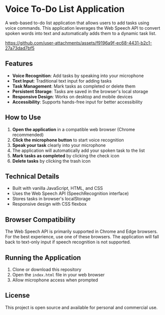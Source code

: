 # Voice To-Do List Application

A web-based to-do list application that allows users to add tasks using voice commands. This application leverages the Web Speech API to convert spoken words into text and automatically adds them to a dynamic task list.


https://github.com/user-attachments/assets/f9196a9f-ec68-4431-b2c1-27a73dad7bf5


## Features

- **Voice Recognition**: Add tasks by speaking into your microphone
- **Text Input**: Traditional text input for adding tasks
- **Task Management**: Mark tasks as completed or delete them
- **Persistent Storage**: Tasks are saved in the browser's local storage
- **Responsive Design**: Works on desktop and mobile devices
- **Accessibility**: Supports hands-free input for better accessibility

## How to Use

1. **Open the application** in a compatible web browser (Chrome recommended)
2. **Click the microphone button** to start voice recognition
3. **Speak your task** clearly into your microphone
4. The application will automatically add your spoken task to the list
5. **Mark tasks as completed** by clicking the check icon
6. **Delete tasks** by clicking the trash icon

## Technical Details

- Built with vanilla JavaScript, HTML, and CSS
- Uses the Web Speech API (SpeechRecognition interface)
- Stores tasks in browser's localStorage
- Responsive design with CSS flexbox

## Browser Compatibility

The Web Speech API is primarily supported in Chrome and Edge browsers. For the best experience, use one of these browsers. The application will fall back to text-only input if speech recognition is not supported.

## Running the Application

1. Clone or download this repository
2. Open the `index.html` file in your web browser
3. Allow microphone access when prompted

## License

This project is open source and available for personal and commercial use.
